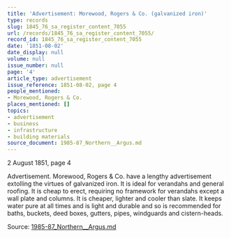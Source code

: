 ```yaml
---
title: 'Advertisement: Morewood, Rogers & Co. (galvanized iron)'
type: records
slug: 1845_76_sa_register_content_7055
url: /records/1845_76_sa_register_content_7055/
record_id: 1845_76_sa_register_content_7055
date: '1851-08-02'
date_display: null
volume: null
issue_number: null
page: '4'
article_type: advertisement
issue_reference: 1851-08-02, page 4
people_mentioned:
- Morewood, Rogers & Co.
places_mentioned: []
topics:
- advertisement
- business
- infrastructure
- building materials
source_document: 1985-87_Northern__Argus.md
---
```


2 August 1851, page 4

Advertisement.  Morewood, Rogers & Co. have a lengthy advertisement extolling the virtues of galvanized iron.  It is ideal for verandahs and general roofing.  It is cheap to erect, requiring no framework for verandahs except a wall plate and columns.  It is cheaper, lighter and cooler than slate.  It keeps water pure at all times and is light and durable and so is recommended for baths, buckets, deed boxes, gutters, pipes, windguards and cistern-heads.

Source: [1985-87_Northern__Argus.md](/downloads/markdown/1985-87_Northern__Argus.md)
